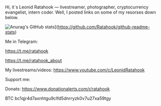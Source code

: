 Hi, it`s Leonid Ratahook — livestreamer, photographer, cryptocurrency evangelist, intern coder. Well, I posted links on some of my resorses down below.

![Anurag's GitHub stats](https://github-readme-stats.vercel.app/api?username=Ratahook)](https://github.com/Ratahook/github-readme-stats)

Me in Telegram:

https://t.me/ratahook

https://t.me/ratahook_about

My livestreams/videos: https://www.youtube.com/c/LeonidRatahook

Support me:

Donats: https://www.donationalerts.com/r/ratahook

BTC bc1qjr4d7axnhtgu9clfd5dnrryzk0v7u27xa59tgy

<!---
Ratahook/Ratahook is a ✨ special ✨ repository because its `README.md` (this file) appears on your GitHub profile.
You can click the Preview link to take a look at your changes.
--->
